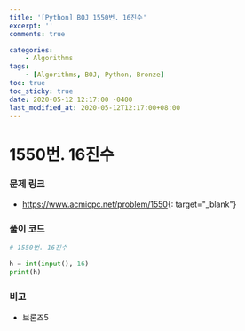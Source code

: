 ```yaml
---
title: '[Python] BOJ 1550번. 16진수'
excerpt: ''
comments: true

categories:
    - Algorithms
tags:
    - [Algorithms, BOJ, Python, Bronze]
toc: true
toc_sticky: true
date: 2020-05-12 12:17:00 -0400
last_modified_at: 2020-05-12T12:17:00+08:00
---
```


# 1550번. 16진수

### 문제 링크

-   <https://www.acmicpc.net/problem/1550>{: target="\_blank"}

### 풀이 코드

```python
# 1550번. 16진수

h = int(input(), 16)
print(h)
```

### 비고

-   브론즈5
